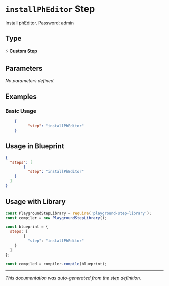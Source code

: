 # `installPhEditor` Step

Install phEditor. Password: admin

## Type
⚡ **Custom Step**

## Parameters

*No parameters defined.*

## Examples

### Basic Usage
```json
    {
          "step": "installPhEditor"
    }
```

## Usage in Blueprint

```json
{
  "steps": [
        {
          "step": "installPhEditor"
    }
  ]
}
```

## Usage with Library

```javascript
const PlaygroundStepLibrary = require('playground-step-library');
const compiler = new PlaygroundStepLibrary();

const blueprint = {
  steps: [
        {
          "step": "installPhEditor"
    }
  ]
};

const compiled = compiler.compile(blueprint);
```



---

*This documentation was auto-generated from the step definition.*
